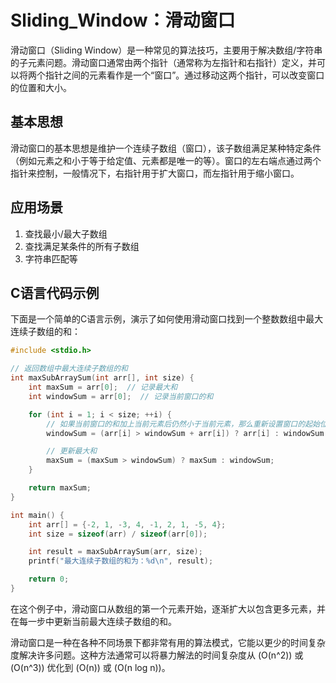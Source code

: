 # Sliding_Window：滑动窗口

滑动窗口（Sliding Window）是一种常见的算法技巧，主要用于解决数组/字符串的子元素问题。滑动窗口通常由两个指针（通常称为左指针和右指针）定义，并可以将两个指针之间的元素看作是一个“窗口”。通过移动这两个指针，可以改变窗口的位置和大小。

## 基本思想

滑动窗口的基本思想是维护一个连续子数组（窗口），该子数组满足某种特定条件（例如元素之和小于等于给定值、元素都是唯一的等）。窗口的左右端点通过两个指针来控制，一般情况下，右指针用于扩大窗口，而左指针用于缩小窗口。

## 应用场景

1. 查找最小/最大子数组
2. 查找满足某条件的所有子数组
3. 字符串匹配等

## C语言代码示例

下面是一个简单的C语言示例，演示了如何使用滑动窗口找到一个整数数组中最大连续子数组的和：

```c
#include <stdio.h>

// 返回数组中最大连续子数组的和
int maxSubArraySum(int arr[], int size) {
    int maxSum = arr[0];  // 记录最大和
    int windowSum = arr[0];  // 记录当前窗口的和

    for (int i = 1; i < size; ++i) {
        // 如果当前窗口的和加上当前元素后仍然小于当前元素，那么重新设置窗口的起始位置
        windowSum = (arr[i] > windowSum + arr[i]) ? arr[i] : windowSum + arr[i];

        // 更新最大和
        maxSum = (maxSum > windowSum) ? maxSum : windowSum;
    }

    return maxSum;
}

int main() {
    int arr[] = {-2, 1, -3, 4, -1, 2, 1, -5, 4};
    int size = sizeof(arr) / sizeof(arr[0]);

    int result = maxSubArraySum(arr, size);
    printf("最大连续子数组的和为：%d\n", result);

    return 0;
}
```

在这个例子中，滑动窗口从数组的第一个元素开始，逐渐扩大以包含更多元素，并在每一步中更新当前最大连续子数组的和。

滑动窗口是一种在各种不同场景下都非常有用的算法模式，它能以更少的时间复杂度解决许多问题。这种方法通常可以将暴力解法的时间复杂度从 (O(n^2)) 或 (O(n^3)) 优化到 (O(n)) 或 (O(n log n))。
